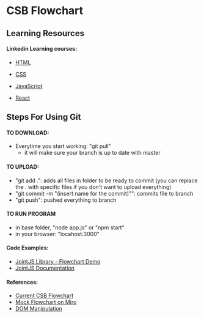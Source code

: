 # CSB Flowchart

## Learning Resources

#### Linkedin Learning courses:

* [HTML](https://www.linkedin.com/learning/paths/advance-your-skills-in-html?u=2222241)

* [CSS](https://www.linkedin.com/learning/paths/learn-css?u=2222241)

* [JavaScript](https://www.linkedin.com/learning/paths/become-a-javascript-developer?u=2222241)

* [React](https://www.linkedin.com/learning/paths/explore-react-js-development?u=2222241)

## Steps For Using Git
#### TO DOWNLOAD:
- Everytime you start working: "git pull"
    - it will make sure your branch is up to date with master
#### TO UPLOAD:
- "git add .": adds all files in folder to be ready to commit (you can replace the . with specific files if you don't want to upload everything)
- "git commit -m "(insert name for the commit)"": commits file to branch
- "git push": pushed everything to branch
#### TO RUN PROGRAM
- in base folder, "node app.js" or "npm start"
- in your browser: "locahost:3000"

#### Code Examples:
* [ JointJS Library - Flowchart Demo](https://www.jointjs.com/demos/flowchart)
* [ JointJS Documentation](https://resources.jointjs.com/tutorial/introduction)

#### References:
* [Current CSB Flowchart](https://csb-flowchart.firebaseapp.com)
* [Mock Flowchart on Miro](https://miro.com/app/board/uXjVPn24Kx8=/)
* [DOM Manipulation](https://developer.mozilla.org/en-US/docs/Web/API/Document_Object_Model)
